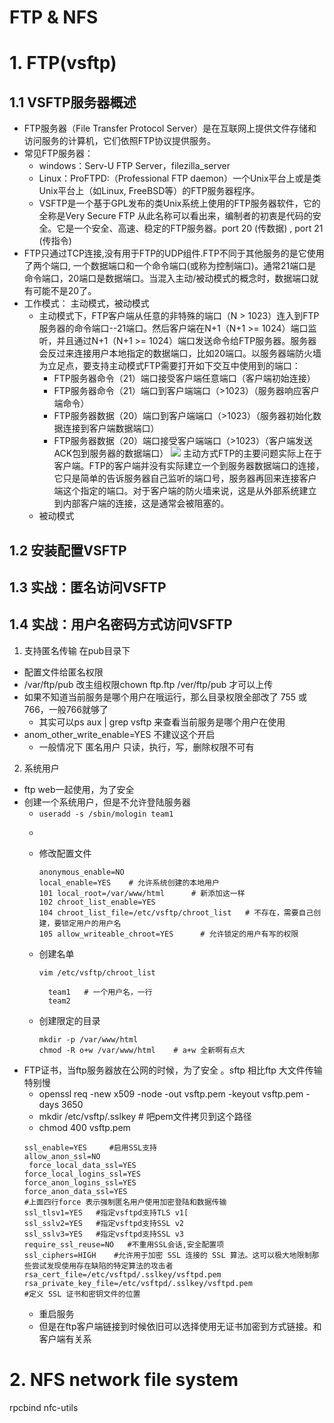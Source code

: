 # FTP & NFS

# 1. FTP(vsftp)
## 1.1 VSFTP服务器概述
- FTP服务器（File Transfer Protocol Server）是在互联网上提供文件存储和访问服务的计算机，它们依照FTP协议提供服务。
- 常见FTP服务器：
  - windows：Serv-U FTP Server，filezilla_server
  - Linux：ProFTPD:（Professional FTP daemon）一个Unix平台上或是类Unix平台上（如Linux, FreeBSD等）的FTP服务器程序。
  - VSFTP是一个基于GPL发布的类Unix系统上使用的FTP服务器软件，它的全称是Very Secure FTP 从此名称可以看出来，编制者的初衷是代码的安全。它是一个安全、高速、稳定的FTP服务器。port 20 (传数据) , port 21 (传指令)
- FTP只通过TCP连接,没有用于FTP的UDP组件.FTP不同于其他服务的是它使用了两个端口, 一个数据端口和一个命令端口(或称为控制端口)。通常21端口是命令端口，20端口是数据端口。当混入主动/被动模式的概念时，数据端口就有可能不是20了。
- 工作模式： 主动模式，被动模式
  - 主动模式下，FTP客户端从任意的非特殊的端口（N > 1023）连入到FTP服务器的命令端口--21端口。然后客户端在N+1（N+1 >= 1024）端口监听，并且通过N+1（N+1 >= 1024）端口发送命令给FTP服务器。服务器会反过来连接用户本地指定的数据端口，比如20端口。以服务器端防火墙为立足点，要支持主动模式FTP需要打开如下交互中使用到的端口：
    - FTP服务器命令（21）端口接受客户端任意端口（客户端初始连接）
    - FTP服务器命令（21）端口到客户端端口（>1023）（服务器响应客户端命令）
    - FTP服务器数据（20）端口到客户端端口（>1023）（服务器初始化数据连接到客户端数据端口）
    - FTP服务器数据（20）端口接受客户端端口（>1023）（客户端发送ACK包到服务器的数据端口）
    ![](https://images2017.cnblogs.com/blog/564326/201710/564326-20171012115944777-931494355.jpg)
    主动方式FTP的主要问题实际上在于客户端。FTP的客户端并没有实际建立一个到服务器数据端口的连接，它只是简单的告诉服务器自己监听的端口号，服务器再回来连接客户端这个指定的端口。对于客户端的防火墙来说，这是从外部系统建立到内部客户端的连接，这是通常会被阻塞的。
  - 被动模式

## 1.2 安装配置VSFTP
## 1.3 实战：匿名访问VSFTP
## 1.4 实战：用户名密码方式访问VSFTP


1. 支持匿名传输 在pub目录下 
  -  配置文件给匿名权限
  - /var/ftp/pub 改主组权限chown ftp.ftp /ver/ftp/pub 才可以上传
  - 如果不知道当前服务是哪个用户在哦运行，那么目录权限全部改了 755 或766，一般766就够了
    - 其实可以ps aux | grep vsftp 来查看当前服务是哪个用户在使用
  - anom_other_write_enable=YES 不建议这个开启
    - 一般情况下 匿名用户 只读，执行，写，删除权限不可有
    
2. 系统用户
  - ftp web一起使用，为了安全 
  - 创建一个系统用户，但是不允许登陆服务器
    - ```useradd -s /sbin/mologin team1```
    - ```echo "11111" | passwd --stdin team
    - 修改配置文件
      ```
      anonymous_enable=NO
      local_enable=YES    # 允许系统创建的本地用户
      101 local_root=/var/www/html      # 新添加这一样
      102 chroot_list_enable=YES
      104 chroot_list_file=/etc/vsftp/chroot_list   # 不存在，需要自己创建，要锁定用户的用户名
      105 allow_writeable_chroot=YES      # 允许锁定的用户有写的权限
      ```
    - 创建名单
      ```
      vim /etc/vsftp/chroot_list
      
        team1   # 一个用户名，一行
        team2
      ```
    - 创建限定的目录
      ```
      mkdir -p /var/www/html
      chmod -R o+w /var/www/html    # a+w 全新啊有点大 
      ```
- FTP证书，当ftp服务器放在公网的时候，为了安全 。sftp 相比ftp 大文件传输特别慢
  - openssl req -new x509 -node -out vsftp.pem -keyout vsftp.pem -days 3650
  - mkdir /etc/vsftp/.sslkey # 吧pem文件拷贝到这个路径
  - chmod 400 vsftp.pem
  ```
  ssl_enable=YES     #启用SSL支持
  allow_anon_ssl=NO 
   force_local_data_ssl=YES   
  force_local_logins_ssl=YES
  force_anon_logins_ssl=YES
  force_anon_data_ssl=YES
  #上面四行force 表示强制匿名用户使用加密登陆和数据传输
  ssl_tlsv1=YES   #指定vsftpd支持TLS v1[
  ssl_sslv2=YES   #指定vsftpd支持SSL v2
  ssl_sslv3=YES   #指定vsftpd支持SSL v3
  require_ssl_reuse=NO   #不重用SSL会话,安全配置项 
  ssl_ciphers=HIGH    #允许用于加密 SSL 连接的 SSL 算法。这可以极大地限制那些尝试发现使用存在缺陷的特定算法的攻击者
  rsa_cert_file=/etc/vsftpd/.sslkey/vsftpd.pem 
  rsa_private_key_file=/etc/vsftpd/.sslkey/vsftpd.pem
  #定义 SSL 证书和密钥文件的位置

  ```
  - 重启服务
  - 但是在ftp客户端链接到时候依旧可以选择使用无证书加密到方式链接。和客户端有关系
      
# 2. NFS network file system

rpcbind
nfc-utils


      
      
      
      
      
      
      
      
      
      
      
